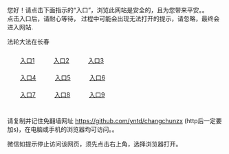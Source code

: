 您好！请点击下面指示的“入口”，浏览此网站是安全的，且为您带来平安。。 <br/>
点击入口后，请耐心等待， 过程中可能会出现无法打开的提示，请忽略，最终会进入网站. </br>

法轮大法在长春<br/>
<div style="padding:10px"><a style="margin:20px" target="_blank" href="https://d3orm4fbcx80vi.cloudfront.net/2Qpsp?vvtprvx" id="ccLink1" rel="nofollow">入口1</a> <a target="_blank" style="margin:20px" href="https://d3nyi8kl28i2zf.cloudfront.net/2Qpsp?xqubpuoj" id="ccLink2" rel="nofollow">入口2</a> <a style="margin:20px" target="_blank" href="https://dqkx9lx8hf7t.cloudfront.net/2Qpsp?juiaiw" id="ccLink3" rel="nofollow">入口3</a></div>

<div style="padding:10px" ><a style="margin:20px" target="_blank" href="https://d3orm4fbcx80vi.cloudfront.net/2Qpsp?vvtprvx" id="ccLink4" rel="nofollow">入口4</a> <a style="margin:20px" href="https://d3nyi8kl28i2zf.cloudfront.net/2Qpsp?xqubpuoj" target="_blank" id="ccLink5" rel="nofollow">入口5</a> <a style="margin:20px" href="https://dqkx9lx8hf7t.cloudfront.net/2Qpsp?juiaiw" target="_blank" id="ccLink6" rel="nofollow">入口6</a></div>

<div style="padding:10px"><a style="margin:20px" target="_blank" href="https://d3orm4fbcx80vi.cloudfront.net/2Qpsp?vvtprvx" id="ccLink7" rel="nofollow">入口7</a> <a style="margin:20px" href="https://d3nyi8kl28i2zf.cloudfront.net/2Qpsp?xqubpuoj" target="_blank" id="ccLink8" rel="nofollow">入口8</a> <a style="margin:20px" target="_blank" href="https://dqkx9lx8hf7t.cloudfront.net/2Qpsp?juiaiw" id="ccLink9" rel="nofollow">入口9</a></div>

<br/>



请复制并记住免翻墙网址 https://github.com/yntd/changchunzx (http后一定要加s)，在电脑或手机的浏览器均可访问。。<br/>

微信如提示停止访问该网页，须先点击右上角，选择浏览器打开。
